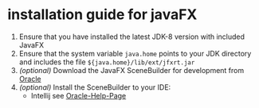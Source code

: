 # installation guide for javaFX

1. Ensure that you have installed the latest JDK-8 version with included JavaFX
2. Ensure that the system variable `java.home` points to your JDK directory and includes the file `${java.home}/lib/ext/jfxrt.jar`
2. *(optional)* Download the JavaFX SceneBuilder for development from [Oracle](http://www.oracle.com/technetwork/java/javase/downloads/javafxscenebuilder-download-2157683.html)
2. *(optional)* Install the SceneBuilder to your IDE:
    * Intellij see [Oracle-Help-Page](http://docs.oracle.com/javafx/scenebuilder/1/use_java_ides/sb-with-intellij.htm)
